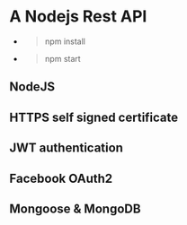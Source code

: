 # A Nodejs Rest API

 - > npm install
 - > npm start

## NodeJS
## HTTPS self signed certificate
## JWT authentication
## Facebook OAuth2
## Mongoose & MongoDB